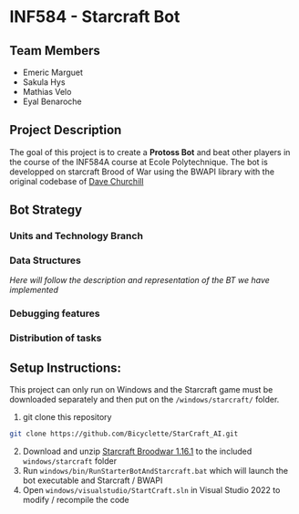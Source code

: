 # INF584 - Starcraft Bot

## Team Members

- Emeric Marguet
- Sakula Hys
- Mathias Velo
- Eyal Benaroche

## Project Description

The goal of this project is to create a **Protoss Bot** and beat other players in the course of the INF584A course at Ecole Polytechnique.
The bot is developped on starcraft Brood of War using the BWAPI library with the original codebase of [Dave Churchill](https://github.com/davechurchill/STARTcraft)

## Bot Strategy

### Units and Technology Branch

### Data Structures

*Here will follow the description and representation of the BT we have implemented*

### Debugging features

### Distribution of tasks

## Setup Instructions:

This project can only run on Windows and the Starcraft game must be downloaded separately and then put on the `/windows/starcraft/` folder.

1. git clone this repository 

```bash
git clone https://github.com/Bicyclette/StarCraft_AI.git
```

2. Download and unzip [Starcraft Broodwar 1.16.1](http://www.cs.mun.ca/~dchurchill/startcraft/scbw_bwapi440.zip) to the included `windows/starcraft` folder
3. Run `windows/bin/RunStarterBotAndStarcraft.bat` which will launch the bot executable and Starcraft / BWAPI
4. Open `windows/visualstudio/StartCraft.sln` in Visual Studio 2022 to modify / recompile the code
